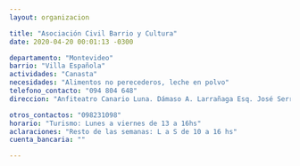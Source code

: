 ```yaml
---
layout: organizacion

title: "Asociación Civil Barrio y Cultura"
date: 2020-04-20 00:01:13 -0300

departamento: "Montevideo"
barrio: "Villa Española"
actividades: "Canasta"
necesidades: "Alimentos no perecederos, leche en polvo"
telefono_contacto: "094 804 648"
direccion: "Anfiteatro Canario Luna. Dámaso A. Larrañaga Esq. José Serrato"

otros_contactos: "098231098"
horario: "Turismo: Lunes a viernes de 13 a 16hs"
aclaraciones: "Resto de las semanas: L a S de 10 a 16 hs"
cuenta_bancaria: ""

---
```

